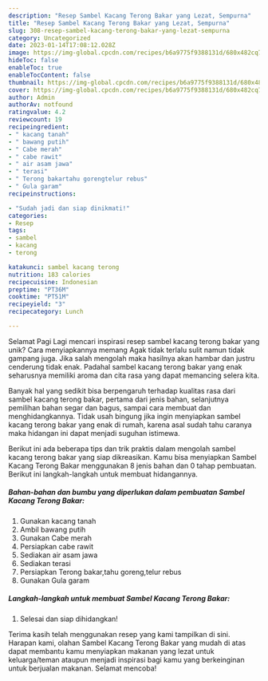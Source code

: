 ```yaml
---
description: "Resep Sambel Kacang Terong Bakar yang Lezat, Sempurna"
title: "Resep Sambel Kacang Terong Bakar yang Lezat, Sempurna"
slug: 308-resep-sambel-kacang-terong-bakar-yang-lezat-sempurna
category: Uncategorized
date: 2023-01-14T17:08:12.028Z
image: https://img-global.cpcdn.com/recipes/b6a9775f9388131d/680x482cq70/sambel-kacang-terong-bakar-foto-resep-utama.jpg
hideToc: false
enableToc: true
enableTocContent: false
thumbnail: https://img-global.cpcdn.com/recipes/b6a9775f9388131d/680x482cq70/sambel-kacang-terong-bakar-foto-resep-utama.jpg
cover: https://img-global.cpcdn.com/recipes/b6a9775f9388131d/680x482cq70/sambel-kacang-terong-bakar-foto-resep-utama.jpg
author: Admin
authorAv: notfound
ratingvalue: 4.2
reviewcount: 19
recipeingredient:
- " kacang tanah"
- " bawang putih"
- " Cabe merah"
- " cabe rawit"
- " air asam jawa"
- " terasi"
- " Terong bakartahu gorengtelur rebus"
- " Gula garam"
recipeinstructions:

- "Sudah jadi dan siap dinikmati!"
categories:
- Resep
tags:
- sambel
- kacang
- terong

katakunci: sambel kacang terong 
nutrition: 183 calories
recipecuisine: Indonesian
preptime: "PT36M"
cooktime: "PT51M"
recipeyield: "3"
recipecategory: Lunch

---
```



Selamat Pagi Lagi mencari inspirasi resep sambel kacang terong bakar yang unik? Cara menyiapkannya memang Agak tidak terlalu sulit namun tidak gampang juga. Jika salah mengolah maka hasilnya akan hambar dan justru cenderung tidak enak. Padahal sambel kacang terong bakar yang enak seharusnya memiliki aroma dan cita rasa yang dapat memancing selera kita.


Banyak hal yang sedikit bisa berpengaruh terhadap kualitas rasa dari sambel kacang terong bakar, pertama dari jenis bahan, selanjutnya pemilihan bahan segar dan bagus, sampai cara membuat dan menghidangkannya. Tidak usah bingung jika ingin menyiapkan sambel kacang terong bakar yang enak di rumah, karena asal sudah tahu caranya maka hidangan ini dapat menjadi suguhan istimewa.




Berikut ini ada beberapa tips dan trik praktis dalam mengolah sambel kacang terong bakar yang siap dikreasikan. Kamu bisa menyiapkan Sambel Kacang Terong Bakar menggunakan 8 jenis bahan dan 0 tahap pembuatan. Berikut ini langkah-langkah untuk membuat hidangannya.

<!--inarticleads1-->

##### Bahan-bahan dan bumbu yang diperlukan dalam pembuatan Sambel Kacang Terong Bakar:

1. Gunakan  kacang tanah
1. Ambil  bawang putih
1. Gunakan  Cabe merah
1. Persiapkan  cabe rawit
1. Sediakan  air asam jawa
1. Sediakan  terasi
1. Persiapkan  Terong bakar,tahu goreng,telur rebus
1. Gunakan  Gula garam




<!--inarticleads2-->

##### Langkah-langkah untuk membuat Sambel Kacang Terong Bakar:


1. Selesai dan siap dihidangkan!



Terima kasih telah menggunakan resep yang kami tampilkan di sini. Harapan kami, olahan Sambel Kacang Terong Bakar yang mudah di atas dapat membantu kamu menyiapkan makanan yang lezat untuk keluarga/teman ataupun menjadi inspirasi bagi kamu yang berkeinginan untuk berjualan makanan. Selamat mencoba!
